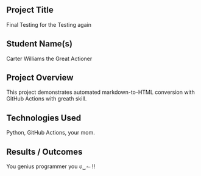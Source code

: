 ## Project Title
Final Testing for the Testing again

## Student Name(s)
Carter Williams the Great Actioner

## Project Overview
This project demonstrates automated markdown-to-HTML conversion with GitHub Actions with greath skill.

## Technologies Used
Python, GitHub Actions, your mom.

## Results / Outcomes
You genius programmer you ಠ‿↼ !!
